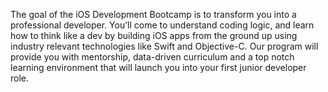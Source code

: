 The goal of the iOS Development Bootcamp is to transform you into a professional developer. You’ll come to understand coding logic, and learn how to think like a dev by building iOS apps from the ground up using industry relevant technologies like Swift and Objective-C. Our program will provide you with mentorship, data-driven curriculum and a top notch learning environment that will launch you into your first junior developer role.
